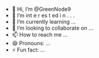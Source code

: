  - 👋 Hi, I’m @GreenNode9
-  👀 I’m  int e     r      es  t ed i n     .      . .       
- 🌱 I’m currently learning  ...             
- 💞️ I’m looking to collaborate on ...     
- 📫 How to reach me ... 
- 😄 Pronouns: ...
- ⚡ Fun fact: ... 

<!---
GreenNode9/GreenNode9 is a ✨ special ✨ repository because its `README.md` (this file) appears on your GitHub profile.
You can click the Preview link to take a look at your changes.
--->
